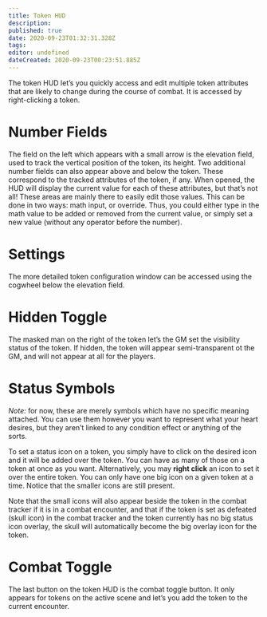 ```yaml
---
title: Token HUD
description: 
published: true
date: 2020-09-23T01:32:31.328Z
tags: 
editor: undefined
dateCreated: 2020-09-23T00:23:51.885Z
---
```


The token HUD let’s you quickly access and edit multiple token attributes that are likely to change during the course of combat. It is accessed by right-clicking a token.

# Number Fields
The field on the left which appears with a small arrow is the elevation field, used to track the vertical position of the token, its height. Two additional number fields can also appear above and below the token. These correspond to the tracked attributes of the token, if any. When opened, the HUD will display the current value for each of these attributes, but that’s not all! These areas are mainly there to easily edit those values. This can be done in two ways: math input, or override. Thus, you could either type in the math value to be added or removed from the current value, or simply set a new value (without any operator before the number).

# Settings
The more detailed token configuration window can be accessed using the cogwheel below the elevation field.

# Hidden Toggle
The masked man on the right of the token let’s the GM set the visibility status of the token. If hidden, the token will appear semi-transparent ot the GM, and will not appear at all for the players.

# Status Symbols
_Note:_ for now, these are merely symbols which have no specific meaning attached. You can use them however you want to represent what your heart desires, but they aren’t linked to any condition effect or anything of the sorts.

To set a status icon on a token, you simply have to click on the desired icon and it will be added over the token. You can have as many of those on a token at once as you want. Alternatively, you may **right click** an icon to set it over the entire token. You can only have one big icon on a given token at a time. Notice that the smaller icons are still present.

Note that the small icons will also appear beside the token in the combat tracker if it is in a combat encounter, and that if the token is set as defeated (skull icon) in the combat tracker and the token currently has no big status icon overlay, the skull will automatically become the big overlay icon for the token­.

# Combat Toggle
The last button on the token HUD is the combat toggle button. It only appears for tokens on the active scene and let’s you add the token to the current encounter.
